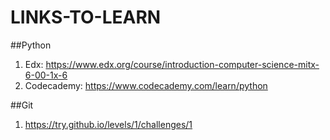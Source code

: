 # LINKS-TO-LEARN

##Python

1. Edx: https://www.edx.org/course/introduction-computer-science-mitx-6-00-1x-6
2. Codecademy: https://www.codecademy.com/learn/python


##Git

1. https://try.github.io/levels/1/challenges/1
